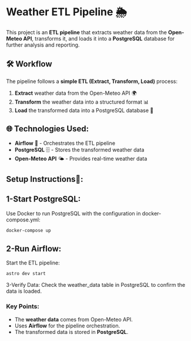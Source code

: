 # Weather ETL Pipeline 🌦️

This project is an **ETL pipeline** that extracts weather data from the **Open-Meteo API**, transforms it, and loads it into a **PostgreSQL** database for further analysis and reporting.

## 🛠️ Workflow
The pipeline follows a **simple ETL (Extract, Transform, Load)** process:

1. **Extract** weather data from the Open-Meteo API 🌍
2. **Transform** the weather data into a structured format 📊
3. **Load** the transformed data into a PostgreSQL database 💾

## 🌐 Technologies Used:
- **Airflow** 🐳 - Orchestrates the ETL pipeline
- **PostgreSQL** 🗄️ - Stores the transformed weather data
- **Open-Meteo API** 🌤️ - Provides real-time weather data

## Setup Instructions🚀:

## 1-Start PostgreSQL:
   Use Docker to run PostgreSQL with the configuration in docker-compose.yml:
  ```bash
docker-compose up
   ```
## 2-Run Airflow: 
   Start the ETL pipeline:
```bash
astro dev start
   ```
 3-Verify Data: Check the weather_data table in PostgreSQL to confirm the data is loaded.

### Key Points:
- The **weather data** comes from Open-Meteo API.
- Uses **Airflow** for the pipeline orchestration.
- The transformed data is stored in **PostgreSQL**.

